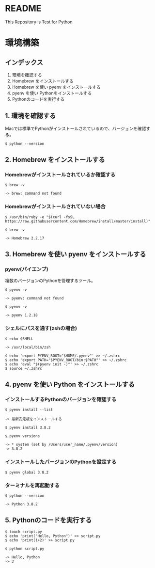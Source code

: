 # README
This Repository is Test for Python

# 環境構築

## インデックス

1. 環境を確認する
1. Homebrew をインストールする
1. Homebrew を使い pyenv をインストールする
1. pyenv を使い Pythonをインストールする
1. Pythonのコードを実行する

## 1. 環境を確認する
Macでは標準でPythonがインストールされているので、バージョンを確認する。

```
$ python --version
```

## 2. Homebrew をインストールする

### Homebrewがインストールされているか確認する

```
$ brew -v

-> brew: command not found
```

### Homebrewがインストールされていない場合

```
$ /usr/bin/ruby -e "$(curl -fsSL https://raw.githubusercontent.com/Homebrew/install/master/install)"

$ brew -v

-> Homebrew 2.2.17
```

## 3. Homebrew を使い pyenv をインストールする

### pyenv(パイエンブ)
複数のバージョンのPythonを管理するツール。

```
$ pyenv -v

-> pyenv: command not found

$ pyenv -v

-> pyenv 1.2.18
```

### シェルにパスを通す(zshの場合)

```
$ echo $SHELL

-> /usr/local/bin/zsh

$ echo 'export PYENV_ROOT="$HOME/.pyenv"' >> ~/.zshrc
$ echo 'export PATH="$PYENV_ROOT/bin:$PATH"' >> ~/.zshrc
$ echo 'eval "$(pyenv init -)"' >> ~/.zshrc
$ source ~/.zshrc
```

## 4. pyenv を使い Python をインストールする

### インストールするPythonのバージョンを確認する

```
$ pyenv install --list

-> 最新安定板をインストールする
```

```
$ pyenv install 3.8.2

$ pyenv versions

-> * system (set by /Users/user_name/.pyenv/version)
-> 3.8.2
```

### インストールしたバージョンのPythonを設定する

```
$ pyenv global 3.8.2
```

### ターミナルを再起動する

```
$ python --version

-> Python 3.8.2
```

## 5. Pythonのコードを実行する

```
$ touch script.py
$ echo 'print("Hello, Python")' >> script.py
$ echo 'print(1+2)' >> script.py

$ python script.py

-> Hello, Python
-> 3
```
